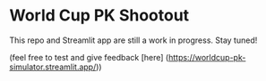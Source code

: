 # World Cup PK Shootout

This repo and Streamlit app are still a work in progress. Stay tuned!

(feel free to test and give feedback [here] (https://worldcup-pk-simulator.streamlit.app/))
